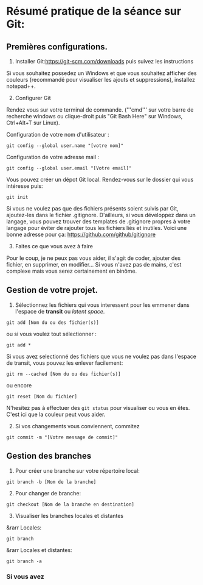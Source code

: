 # Résumé pratique de la séance sur Git:

## Premières configurations.

1. Installer Git:<https://git-scm.com/downloads> puis suivez les instructions

Si vous souhaitez possedez un Windows et que vous souhaitez afficher des couleurs (recommandé pour visualiser les ajouts et suppressions), installez notepad++.


2. Configurer Git

Rendez vous sur votre terminal de commande. ('''cmd''' sur votre barre de recherche windows ou clique-droit puis "Git Bash Here" sur Windows, Ctrl+Alt+T sur Linux). 

Configuration de votre nom d'utilisateur :
```
git config --global user.name "[votre nom]"
```

Configuration de votre adresse mail :
```
git config --global user.email "[Votre email]"
```

Vous pouvez créer un dépot Git local. Rendez-vous sur le dossier qui vous intéresse puis:
```
git init
```

Si vous ne voulez pas que des fichiers présents soient suivis par Git, ajoutez-les dans le fichier .gitignore. 
D'ailleurs, si vous développez dans un langage, vous pouvez trouver des templates de .gitignore propres à votre langage pour éviter de rajouter tous les fichiers liés et inutiles.
Voici une bonne adresse pour ça: <https://github.com/github/gitignore>

3. Faites ce que vous avez à faire

Pour le coup, je ne peux pas vous aider, il s'agit de coder, ajouter des fichier, en supprimer, en modifier... Si vous n'avez pas de mains, c'est complexe mais vous serez certainement en binôme.

## Gestion de votre projet.


1. Sélectionnez les fichiers qui vous interessent pour les emmener dans l'espace de <b>transit</b> ou <i>latent space</i>.

```
git add [Nom du ou des fichier(s)]
```

ou si vous voulez tout sélectionner : 

```
git add *
```

Si vous avez selectionné des fichiers que vous ne voulez pas dans l'espace de transit, vous pouvez les enlever facilement:

```
git rm --cached [Nom du ou des fichier(s)]
```

ou encore
 
```
git reset [Nom du fichier]
```

N'hesitez pas à effectuer des ```git status``` pour visualiser ou vous en êtes. C'est ici que la couleur peut vous aider.

2. Si vos changements vous conviennent, commitez

```
git commit -m "[Votre message de commit]"
```

## Gestion des branches

1. Pour créer une branche sur votre répertoire local:

```
git branch -b [Nom de la branche]
```

2. Pour changer de branche:

```
git checkout [Nom de la branche en destination]
```

3. Visualiser les branches locales et distantes

&rarr Locales:

```
git branch
```

&rarr Locales et distantes:
```
git branch -a
```

### Si vous avez 


